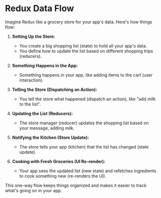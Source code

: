 # Redux Data Flow

Imagine Redux like a grocery store for your app's data. Here's how things flow:

1. **Setting Up the Store:**

   - You create a big shopping list (state) to hold all your app's data.
   - You define how to update the list based on different shopping trips (reducers).

2. **Something Happens in the App:**

   - Something happens in your app, like adding items to the cart (user interaction).

3. **Telling the Store (Dispatching an Action):**

   - You tell the store what happened (dispatch an action), like "add milk to the list".

4. **Updating the List (Reducers):**

   - The store manager (reducer) updates the shopping list based on your message, adding milk.

5. **Notifying the Kitchen (Store Update):**

   - The store tells your app (kitchen) that the list has changed (state update).

6. **Cooking with Fresh Groceries (UI Re-render):**
   - Your app sees the updated list (new state) and refetches ingredients to cook something new (re-renders the UI).

This one-way flow keeps things organized and makes it easier to track what's going on in your app.
